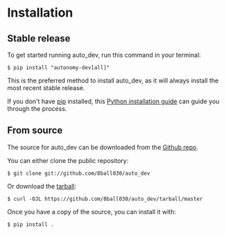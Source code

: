 # Installation

## Stable release

To get started running auto_dev, run this command in your
terminal:

```console
$ pip install "autonomy-dev[all]"
```

This is the preferred method to install auto_dev, as it will always install the most recent stable release.

If you don't have [pip][] installed, this [Python installation guide][]
can guide you through the process.

## From source

The source for auto_dev can be downloaded from
the [Github repo][].

You can either clone the public repository:

``` console
$ git clone git://github.com/8ball030/auto_dev
```

Or download the [tarball][]:

``` console
$ curl -OJL https://github.com/8ball030/auto_dev/tarball/master
```

Once you have a copy of the source, you can install it with:

```console
$ pip install .
```

  [pip]: https://pip.pypa.io
  [Python installation guide]: http://docs.python-guide.org/en/latest/starting/installation/
  [Github repo]: https://github.com/%7B%7B%20cookiecutter.github_username%20%7D%7D/%7B%7B%20cookiecutter.project_slug%20%7D%7D
  [tarball]: https://github.com/%7B%7B%20cookiecutter.github_username%20%7D%7D/%7B%7B%20cookiecutter.project_slug%20%7D%7D/tarball/master
